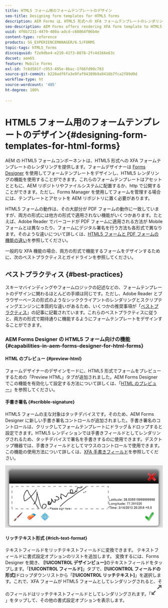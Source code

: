 ```yaml
---
title: HTML5 フォーム用のフォームテンプレートのデザイン
seo-title: Designing form templates for HTML5 forms
description: AEM Forms は、HTML5 形式への XFA フォームテンプレートのレンダリングを提供します。フォームデザイナーは Designer を使用してフォームテンプレートをデザインし、HTML5 レンダリングの機能を使用することができます。
seo-description: AEM Forms offers rendering XFA form template to HTML5 format. Form designers can design form templates using Designer and use the HTML5 rendition capability.
uuid: 4f6b7231-4479-400a-adcd-c68064f06b4e
content-type: reference
products: SG_EXPERIENCEMANAGER/6.5/FORMS
topic-tags: hTML5_forms
discoiquuid: f2e9dbe4-e210-41f3-8878-2fc4d166e63c
docset: aem65
feature: Mobile Forms
exl-id: 7c8d501f-c953-495e-8bac-1f66fd99c783
source-git-commit: b220adf6fa3e9faf94389b9a9416b7fca2f89d9d
workflow-type: ht
source-wordcount: '485'
ht-degree: 100%

---
```


# HTML5 フォーム用のフォームテンプレートのデザイン{#designing-form-templates-for-html-forms}

AEM の HTML5 フォームコンポーネントは、HTML5 形式への XFA フォームテンプレートのレンダリングを提供します。フォームデザイナーは [Forms Designer](https://www.adobe.com/go/learn_aemforms_designer_63_jp) を使用してフォームテンプレートをデザインし、HTML5 レンダリングの機能を使用することができます。これらのフォームテンプレートはアセットとともに、AEM リポジトリやファイルシステムに配置するか、http で公開することができます。ただし、Forms Manager を使用してフォームを管理する場合には、テンプレートとアセットを AEM リポジトリに置く必要があります。

HTML5 フォームの動作は、その大部分が PDF フォームの動作に一致していますが、両方の形式には他方の形式で適用されない機能がいくつかあります。たとえば、Adobe Reader でバーコードが PDF フォームに適用される方法が Mobile フォームとは異なったり、フォームにデジタル署名を行う方法も各形式で異なります。そのような違いについて詳しくは、[HTML5 フォームと PDF フォームの機能の違い](../../forms/using/feature-differentiation-html5-forms-pdf-forms.md)を参照してください。

一般的な XFA 機能の場合、両方の形式で機能するフォームをデザインするために、次のベストプラクティスとガイドラインを参照してください。

## ベストプラクティス {#best-practices}

スキーマバインディングやフォームロジックの記述などの、フォームテンプレートのデザインに関わるほとんどの手順は同じです。ただし、Adobe Reader とブラウザーベースの形式のようなシッククライアントのレンダリングとスクリプティングエンジンに本質的な違いがあるため、いくつかの推奨事項が「[ベストプラクティス](/help/forms/using/design-accessible-html5-forms.md)」の記事に記載されています。これらのベストプラクティスに従うと、両方の形式で期待通りに機能するようにフォームテンプレートをデザインすることができます。

### AEM Forms Designer の HTML5 フォーム向けの機能 {#capabilities-in-aem-forms-designer-for-html-forms}

#### HTML のブレビュー {#preview-html}

フォームデザイナーのデザインモードに、HTML5 形式でフォームをプレビューするための「Preview HTML」タブが追加されました。AEM Forms Designer でこの機能を有効化して設定する方法について詳しくは、「[HTML のプレビュー](../../forms/using/preview-xdp-forms-html.md)」を参照してください。

#### 手書き署名 {#scribble-signature}

HTML5 フォームの主な対象はタッチデバイスです。そのため、AEM Forms Designer に新しい手書き署名コントロールが追加されました。手書き署名のコントロールは、クリックしてフォームテンプレートにドラッグ＆ドロップすると設定できます。HTML5 レンディションでは手書きフィールドとしてレンダリングされるため、タッチデバイスで署名を手書きするのに使用できます。デスクトップ機器では、手書きフィールドとしてマウスのコントロールで使用できます。この機能の使用方法について詳しくは、[XFA 手書きフィールド](../../forms/using/scribble-signature.md)を参照してください。

![4](assets/4.png)

#### リッチテキスト形式 {#rich-text-format}

テキストフィールドをリッチテキストフィールドに変換できます。 テキストフィールドに書式設定オプションのリストを追加します。 変換するには、Forms Designer を開き、 **[!UICONTROL デザインビュー]**&#x200B;のテキストフィールドをタップします。「**[!UICONTROL フィールド]**」タブで、**[!UICONTROL フィールドの形式]**&#x200B;ドロップダウンリストから「**[!UICONTROL リッチテキスト]**」を選択します。これで、XFA フォームが HTML5 フォームとしてレンダリングされると、そのフィールドはリッチテキストフィールドとしてレンダリングされます。「![最大化](assets/maximize_icon.svg)」をタップして、その他の書式設定オプションを表示します。
